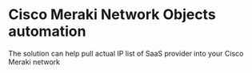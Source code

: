 # Cisco Meraki Network Objects automation

The solution can help pull actual IP list of SaaS provider into your Cisco Meraki network

